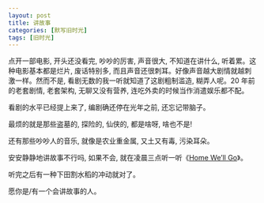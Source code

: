 ```yaml
---
layout: post
title: 讲故事
categories: [默写旧时光]
tags: [旧时光]
---
```


点开一部电影, 开头还没看完, 吵吵的厉害, 声音很大, 不知道在讲什么, 听着累。这种电影基本都是烂片, 废话特别多, 而且声音还很刺耳。好像声音越大剧情就越刺激一样。然而不是, 看剧无数的我一听就知道了这剧粗制滥造, 糊弄人呢。20 年前的老套剧情, 老套架构, 无聊又没有营养, 连吃外卖的时候当作消遣娱乐都不配。

看剧的水平已经提上来了, 编剧确还停在光年之前, 还忘记带脑子。

最烦的就是那些盗墓的, 探险的, 仙侠的, 都是啥呀, 啥也不是!

还有那些吵吵人的音乐, 就像是农业重金属, 又土又有毒, 污染耳朵。

安安静静地讲故事不行吗, 如果不会, 就在凌晨三点听一听《[Home We’ll Go](https://music.163.com/#/song?id=35737756&userid=2539497)》。

听完之后有一种下田割水稻的冲动就对了。

愿你是/有一个会讲故事的人。